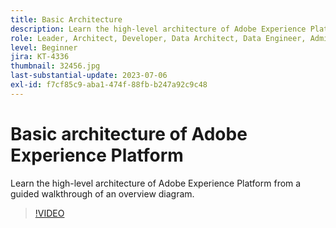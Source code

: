 ```yaml
---
title: Basic Architecture
description: Learn the high-level architecture of Adobe Experience Platform from a guided walkthrough of an overview diagram.
role: Leader, Architect, Developer, Data Architect, Data Engineer, Admin, User
level: Beginner
jira: KT-4336
thumbnail: 32456.jpg
last-substantial-update: 2023-07-06
exl-id: f7cf85c9-aba1-474f-88fb-b247a92c9c48
---
```

# Basic architecture of Adobe Experience Platform

Learn the high-level architecture of Adobe Experience Platform from a guided walkthrough of an overview diagram.

>[!VIDEO](https://video.tv.adobe.com/v/32456?quality=12&learn=on)


